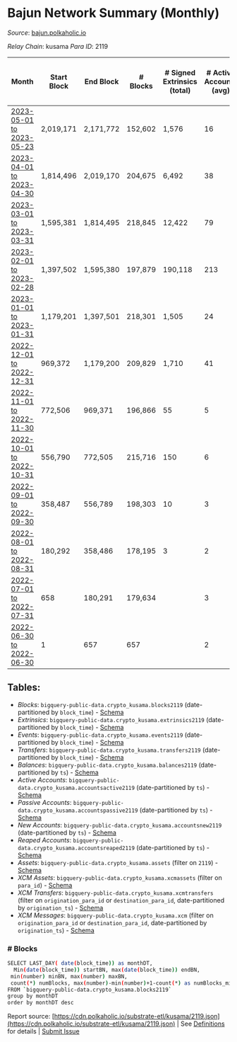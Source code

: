 # Bajun Network Summary (Monthly)

_Source_: [bajun.polkaholic.io](https://bajun.polkaholic.io)

*Relay Chain*: kusama
*Para ID*: 2119



| Month | Start Block | End Block | # Blocks | # Signed Extrinsics (total) | # Active Accounts (avg) | # Addresses with Balances (max) | Issues |
| ----- | ----------- | --------- | -------- | --------------------------- | ----------------------- | ------------------------------- | ------ |
| [2023-05-01 to 2023-05-23](/kusama/2119-bajun/2023-05-31.md) | 2,019,171 | 2,171,772 | 152,602 | 1,576 | 16 | 6,685 | -   |   
| [2023-04-01 to 2023-04-30](/kusama/2119-bajun/2023-04-30.md) | 1,814,496 | 2,019,170 | 204,675 | 6,492 | 38 | 6,391 | -   |   
| [2023-03-01 to 2023-03-31](/kusama/2119-bajun/2023-03-31.md) | 1,595,381 | 1,814,495 | 218,845 | 12,422 | 79 | 6,180 | - 270 (0.12%) |   
| [2023-02-01 to 2023-02-28](/kusama/2119-bajun/2023-02-28.md) | 1,397,502 | 1,595,380 | 197,879 | 190,118 | 213 | 5,830 | -   |   
| [2023-01-01 to 2023-01-31](/kusama/2119-bajun/2023-01-31.md) | 1,179,201 | 1,397,501 | 218,301 | 1,505 | 24 | 4,244 | -   |   
| [2022-12-01 to 2022-12-31](/kusama/2119-bajun/2022-12-31.md) | 969,372 | 1,179,200 | 209,829 | 1,710 | 41 | 3,686 | -   |   
| [2022-11-01 to 2022-11-30](/kusama/2119-bajun/2022-11-30.md) | 772,506 | 969,371 | 196,866 | 55 | 5 | 3,291 | -   |   
| [2022-10-01 to 2022-10-31](/kusama/2119-bajun/2022-10-31.md) | 556,790 | 772,505 | 215,716 | 150 | 6 | 3,285 | -   |   
| [2022-09-01 to 2022-09-30](/kusama/2119-bajun/2022-09-30.md) | 358,487 | 556,789 | 198,303 | 10 | 3 | 11 | -   |   
| [2022-08-01 to 2022-08-31](/kusama/2119-bajun/2022-08-31.md) | 180,292 | 358,486 | 178,195 | 3 | 2 | 7 | -   |   
| [2022-07-01 to 2022-07-31](/kusama/2119-bajun/2022-07-31.md) | 658 | 180,291 | 179,634 |  | 3 | 4 | -   |   
| [2022-06-30 to 2022-06-30](/kusama/2119-bajun/2022-06-30.md) | 1 | 657 | 657 |  | 2 | 4 | -   |   

## Tables:

* _Blocks_: `bigquery-public-data.crypto_kusama.blocks2119` (date-partitioned by `block_time`) - [Schema](/schema/balances.json)
* _Extrinsics_: `bigquery-public-data.crypto_kusama.extrinsics2119` (date-partitioned by `block_time`) - [Schema](/schema/extrinsics.json)
* _Events_: `bigquery-public-data.crypto_kusama.events2119` (date-partitioned by `block_time`) - [Schema](/schema/events.json)
* _Transfers_: `bigquery-public-data.crypto_kusama.transfers2119` (date-partitioned by `block_time`) - [Schema](/schema/transfers.json)
* _Balances_: `bigquery-public-data.crypto_kusama.balances2119` (date-partitioned by `ts`) - [Schema](/schema/balances.json)
* _Active Accounts_: `bigquery-public-data.crypto_kusama.accountsactive2119` (date-partitioned by `ts`) - [Schema](/schema/accountsactive.json)
* _Passive Accounts_: `bigquery-public-data.crypto_kusama.accountspassive2119` (date-partitioned by `ts`) - [Schema](/schema/accountspassive.json)
* _New Accounts_: `bigquery-public-data.crypto_kusama.accountsnew2119` (date-partitioned by `ts`) - [Schema](/schema/accountsnew.json)
* _Reaped Accounts_: `bigquery-public-data.crypto_kusama.accountsreaped2119` (date-partitioned by `ts`) - [Schema](/schema/accountsreaped.json)
* _Assets_: `bigquery-public-data.crypto_kusama.assets` (filter on `2119`) - [Schema](/schema/assets.json)
* _XCM Assets_: `bigquery-public-data.crypto_kusama.xcmassets` (filter on `para_id`) - [Schema](/schema/xcmassets.json)
* _XCM Transfers_: `bigquery-public-data.crypto_kusama.xcmtransfers` (filter on `origination_para_id` or `destination_para_id`, date-partitioned by `origination_ts`) - [Schema](/schema/xcmtransfers.json)
* _XCM Messages_: `bigquery-public-data.crypto_kusama.xcm` (filter on `origination_para_id` or `destination_para_id`, date-partitioned by `origination_ts`) - [Schema](/schema/xcm.json)

### # Blocks
```bash
SELECT LAST_DAY( date(block_time)) as monthDT,
  Min(date(block_time)) startBN, max(date(block_time)) endBN, 
 min(number) minBN, max(number) maxBN, 
 count(*) numBlocks, max(number)-min(number)+1-count(*) as numBlocks_missing 
FROM `bigquery-public-data.crypto_kusama.blocks2119` 
group by monthDT 
order by monthDT desc
```


Report source: [https://cdn.polkaholic.io/substrate-etl/kusama/2119.json](https://cdn.polkaholic.io/substrate-etl/kusama/2119.json) | See [Definitions](/DEFINITIONS.md) for details | [Submit Issue](https://github.com/colorfulnotion/substrate-etl/issues)
